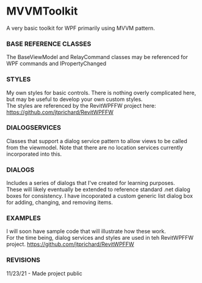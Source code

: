 # MVVMToolkit
A very basic toolkit for WPF primarily using MVVM pattern.

### BASE REFERENCE CLASSES
  The BaseViewModel and RelayCommand classes may be referenced for WPF commands and IPropertyChanged

### STYLES
  My own styles for basic controls.  There is nothing overly complicated here, but may be useful to develop your own custom styles.  
  The styles are referenced by the RevitWPFFW project here: https://github.com/jtprichard/RevitWPFFW

### DIALOGSERVICES
  Classes that support a dialog service pattern to allow views to be called from the viewmodel.
  Note that there are no location services currently incorporated into this. 

### DIALOGS
  Includes a series of dialogs that I've created for learning purposes.  
  These will likely eventually be extended to reference standard .net dialog boxes for consistency.
  I have incoporated a custom generic list dialog box for adding, changing, and removing items.

### EXAMPLES
  I will soon have sample code that will illustrate how these work.  
  For the time being, dialog services and styles are used in teh RevitWPFFW project.  https://github.com/jtprichard/RevitWPFFW

### REVISIONS
11/23/21 - Made project public
